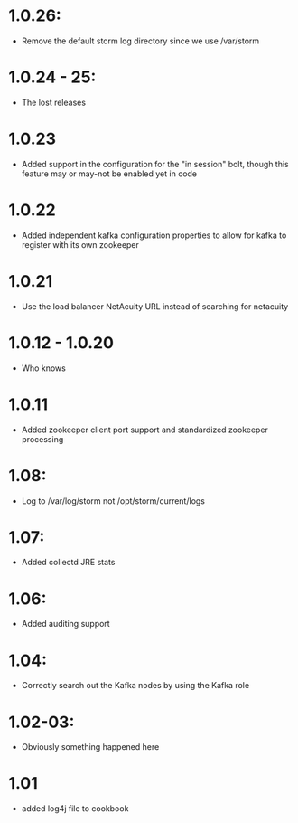 # 1.0.26:
* Remove the default storm log directory since we use /var/storm

# 1.0.24 - 25:
* The lost releases

# 1.0.23
* Added support in the configuration for the "in session" bolt, though
  this feature may or may-not be enabled yet in code

# 1.0.22
* Added independent kafka configuration properties to allow for kafka to
  register with its own zookeeper
  
# 1.0.21
* Use the load balancer NetAcuity URL instead of searching for netacuity

# 1.0.12 - 1.0.20
* Who knows

# 1.0.11
* Added zookeeper client port support and standardized zookeeper processing

# 1.08:
* Log to /var/log/storm not /opt/storm/current/logs

# 1.07:
* Added collectd JRE stats

# 1.06:
* Added auditing support

# 1.04:
* Correctly search out the Kafka nodes by using the Kafka role

# 1.02-03:
* Obviously something happened here

# 1.01
* added log4j file to cookbook